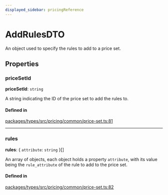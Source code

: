 ```yaml
---
displayed_sidebar: pricingReference
---
```


# AddRulesDTO

An object used to specify the rules to add to a price set.

## Properties

### priceSetId

 **priceSetId**: `string`

A string indicating the ID of the price set to add the rules to.

#### Defined in

[packages/types/src/pricing/common/price-set.ts:81](https://github.com/medusajs/medusa/blob/daea35fe73/packages/types/src/pricing/common/price-set.ts#L81)

___

### rules

 **rules**: { `attribute`: `string`  }[]

An array of objects, each object holds a property `attribute`, with its value being the `rule_attribute` of the rule to add to the price set.

#### Defined in

[packages/types/src/pricing/common/price-set.ts:82](https://github.com/medusajs/medusa/blob/daea35fe73/packages/types/src/pricing/common/price-set.ts#L82)
